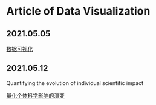 # Article of Data Visualization

## 2021.05.05

[数据可视化](https://github.com/chenqianhe/Article_of_data_visualization/tree/main/%E6%95%B0%E6%8D%AE%E5%8F%AF%E8%A7%86%E5%8C%96)

## 2021.05.12

Quantifying the evolution of individual scientific impact

[量化个体科学影响的演变](https://github.com/chenqianhe/Article_of_data_visualization/tree/main/Quantifying%20the%20evolution%20of%20individual%20scientific%20impact%E9%87%8F%E5%8C%96%E4%B8%AA%E4%BD%93%E7%A7%91%E5%AD%A6%E5%BD%B1%E5%93%8D%E7%9A%84%E6%BC%94%E5%8F%98)

